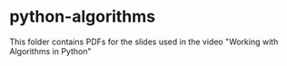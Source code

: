 python-algorithms
=================

This folder contains PDFs for the slides used in the video "Working with Algorithms in Python"

